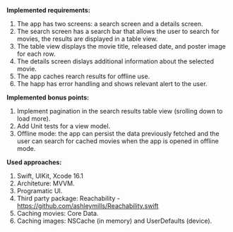 
**Implemented requirements:**
1. The app has two screens: a search screen and a details screen.
2. The search screen has a search bar that allows the user to search for movies, the results are displayed in a table view.
3. The table view displays the movie title, released date, and poster image for each row.
4. The details screen dislays additional information about the selected movie.
5. The app caches rearch results for offline use.
6. The happ has error handling and shows relevant alert to the user.

**Implemented bonus points:**
1. Implement pagination in the search results table view (srolling down to load more).
2. Add Unit tests for a view model.
3. Offline mode: the app can persist the data previously fetched and the user can search for cached movies when the app is opened in offline mode.

**Used approaches:**
1. Swift, UIKit, Xcode 16.1
2. Architeture: MVVM.
3. Programatic UI.
4. Third party package: Reachability - https://github.com/ashleymills/Reachability.swift
5. Caching movies: Core Data.
6. Caching images: NSCache (in memory) and UserDefaults (device).
